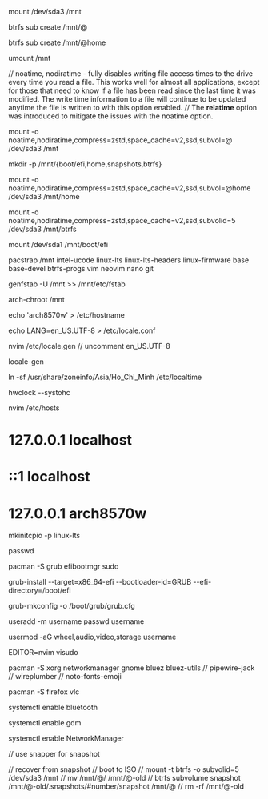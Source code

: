 
mount /dev/sda3 /mnt

btrfs sub create /mnt/@

btrfs sub create /mnt/@home

umount /mnt

// noatime, nodiratime - fully disables writing file access times to the drive every time you read a file. This works well for almost all applications, except for those that need to know if a file has been read since the last time it was modified. The write time information to a file will continue to be updated anytime the file is written to with this option enabled.
// The **relatime** option was introduced to mitigate the issues with the noatime option.

mount -o noatime,nodiratime,compress=zstd,space_cache=v2,ssd,subvol=@ /dev/sda3 /mnt

mkdir -p /mnt/{boot/efi,home,snapshots,btrfs}

mount -o noatime,nodiratime,compress=zstd,space_cache=v2,ssd,subvol=@home /dev/sda3 /mnt/home

mount -o noatime,nodiratime,compress=zstd,space_cache=v2,ssd,subvolid=5 /dev/sda3 /mnt/btrfs

mount /dev/sda1 /mnt/boot/efi

pacstrap /mnt intel-ucode linux-lts linux-lts-headers linux-firmware base base-devel btrfs-progs vim neovim nano git

genfstab -U /mnt >> /mnt/etc/fstab

arch-chroot /mnt

echo 'arch8570w' > /etc/hostname

echo LANG=en_US.UTF-8 > /etc/locale.conf

nvim /etc/locale.gen
// uncomment en_US.UTF-8

locale-gen

ln -sf /usr/share/zoneinfo/Asia/Ho_Chi_Minh /etc/localtime

hwclock --systohc

nvim /etc/hosts
# 127.0.0.1           localhost
# ::1                 localhost
# 127.0.0.1           arch8570w

mkinitcpio -p linux-lts

passwd

pacman -S grub efibootmgr sudo

grub-install --target=x86_64-efi --bootloader-id=GRUB --efi-directory=/boot/efi

grub-mkconfig -o /boot/grub/grub.cfg

useradd -m username
passwd username

usermod -aG wheel,audio,video,storage username

EDITOR=nvim visudo

pacman -S xorg networkmanager gnome bluez bluez-utils
// pipewire-jack
// wireplumber
// noto-fonts-emoji

pacman -S firefox vlc 

systemctl enable bluetooth

systemctl enable gdm

systemctl enable NetworkManager


// use snapper for snapshot

// recover from snapshot
// boot to ISO
// mount -t btrfs -o subvolid=5 /dev/sda3 /mnt
// mv /mnt/@/ /mnt/@-old
// btrfs subvolume snapshot /mnt/@-old/.snapshots/#number/snapshot /mnt/@
// rm -rf /mnt/@-old
